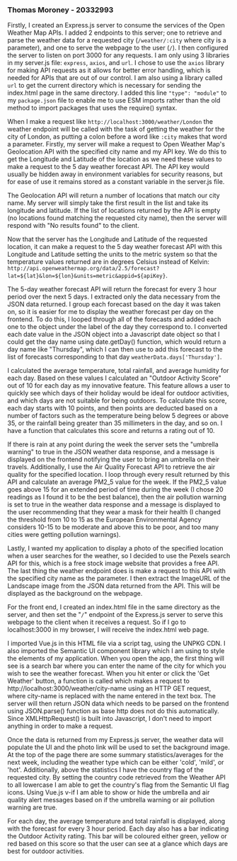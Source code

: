 ### Thomas Moroney - 20332993
Firstly, I created an Express.js server to consume the services of the Open Weather Map APIs. I added 2 endpoints to this server; one to retrieve and parse the weather data for a requested city (`/weather/:city` where city is a parameter), and one to serve the webpage to the user (`/`). I then configured the server to listen on port 3000 for any requests. I am only using 3 libraries in my server.js file: `express`, `axios`, and `url`. I chose to use the `axios` library for making API requests as it allows for better error handling, which is needed for APIs that are out of our control. I am also using a library called `url` to get the current directory which is necessary for sending the index.html page in the same directory. I added this line `"type": "module"` to my `package.json` file to enable me to use ESM imports rather than the old method to import packages that uses the require() syntax.

When I make a request like `http://localhost:3000/weather/London` the weather endpoint will be called with the task of getting the weather for the city of London, as putting a colon before a word like `:city` makes that word a parameter. Firstly, my server will make a request to Open Weather Map's Geolocation API with the specified city name and my API key. We do this to get the Longitude and Latitude of the location as we need these values to make a request to the 5 day weather forecast API. The API key would usually be hidden away in environment variables for security reasons, but for ease of use it remains stored as a constant variable in the server.js file.

The Geolocation API will return a number of locations that match our city name. My server will simply take the first result in the list and take its longitude and latitude. If the list of locations returned by the API is empty (no locations found matching the requested city name), then the server will respond with "No results found" to the client. 

Now that the server has the Longitude and Latitude of the requested location, it can make a request to the 5 day weather forecast API with this Longitude and Latitude setting the units to the metric system so that the temperature values returned are in degrees Celsius instead of Kelvin: `http://api.openweathermap.org/data/2.5/forecast?lat=${lat}&lon=${lon}&units=metric&appid=${apiKey}`.

The 5-day weather forecast API will return the forecast for every 3 hour period over the next 5 days. I extracted only the data necessary from the JSON data returned. I group each forecast based on the day it was taken on, so it is easier for me to display the weather forecast per day on the frontend. To do this, I looped through all of the forecasts and added each one to the object under the label of the day they correspond to. I converted each date value in the JSON object into a Javascript date object so that I could get the day name using date.getDay() function, which would return a day name like "Thursday", which I can then use to add this forecast to the list of forecasts corresponding to that day `weatherData.days['Thursday']`.

I calculated the average temperature, total rainfall, and average humidity for each day. Based on these values I calculated an "Outdoor Activity Score" out of 10 for each day as my innovative feature. This feature allows a user to quickly see which days of their holiday would be ideal for outdoor activities, and which days are not suitable for being outdoors. To calculate this score, each day starts with 10 points, and then points are deducted based on a number of factors such as the temperature being below 5 degrees or above 35, or the rainfall being greater than 35 millimeters in the day, and so on. I have a function that calculates this score and returns a rating out of 10. 

If there is rain at any point during the week the server sets the "umbrella warning" to true in the JSON weather data response, and a message is displayed on the frontend notifying the user to bring an umbrella on their travels. Additionally, I use the Air Quality Forecast API to retrieve the air quality for the specified location. I loop through every result returned by this API and calculate an average PM2_5 value for the week. If the PM2_5 value goes above 15 for an extended period of time during the week (I chose 20 readings as I found it to be the best balance), then the air pollution warning is set to true in the weather data response and a message is displayed to the user recommending that they wear a mask for their health (I changed the threshold from 10 to 15 as the European Environmental Agency considers 10-15 to be moderate and above this to be poor, and too many cities were getting pollution warnings).

Lastly, I wanted my application to display a photo of the specified location when a user searches for the weather, so I decided to use the Pexels search API for this, which is a free stock image website that provides a free API. The last thing the weather endpoint does is make a request to this API with the specified city name as the parameter. I then extract the ImageURL of the Landscape image from the JSON data returned from the API. This will be displayed as the background on the webpage. 

For the front end, I created an index.html file in the same directory as the server, and then set the "`/`" endpoint of the Express.js server to serve this webpage to the client when it receives a request. So if I go to localhost:3000 in my browser, I will receive the index.html web page.

I imported Vue.js in this HTML file via a script tag, using the UNPKG CDN. I also imported the Semantic UI component library which I am using to style the elements of my application. When you open the app, the first thing will see is a search bar where you can enter the name of the city for which you wish to see the weather forecast. When you hit enter or click the 'Get Weather' button, a function is called which makes a request to http://localhost:3000/weather/city-name using an HTTP GET request, where city-name is replaced with the name entered in the text box. The server will then return JSON data which needs to be parsed on the frontend using JSON.parse() function as base http does not do this automatically. Since XMLHttpRequest() is built into Javascript, I don't need to import anything in order to make a request. 

Once the data is returned from my Express.js server, the weather data will populate the UI and the photo link will be used to set the background image. At the top of the page there are some summary statistics/averages for the next week, including the weather type which can be either 'cold', 'mild', or 'hot'. Additionally, above the statistics I have the country flag of the requested city. By setting the country code retrieved from the Weather API to all lowercase I am able to get the country's flag from the Semantic UI flag icons. Using Vue.js v-if I am able to show or hide the umbrella and air quality alert messages based on if the umbrella warning or air pollution warning are true.

For each day, the average temperature and total rainfall is displayed, along with the forecast for every 3 hour period. Each day also has a bar indicating the Outdoor Activity rating. This bar will be coloured either green, yellow or red based on this score so that the user can see at a glance which days are best for outdoor activities.

